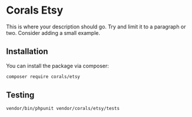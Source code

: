 # Corals Etsy

This is where your description should go. Try and limit it to a paragraph or two. Consider adding a small example.

## Installation

You can install the package via composer:

```bash
composer require corals/etsy
```

## Testing

```bash
vendor/bin/phpunit vendor/corals/etsy/tests 
```
